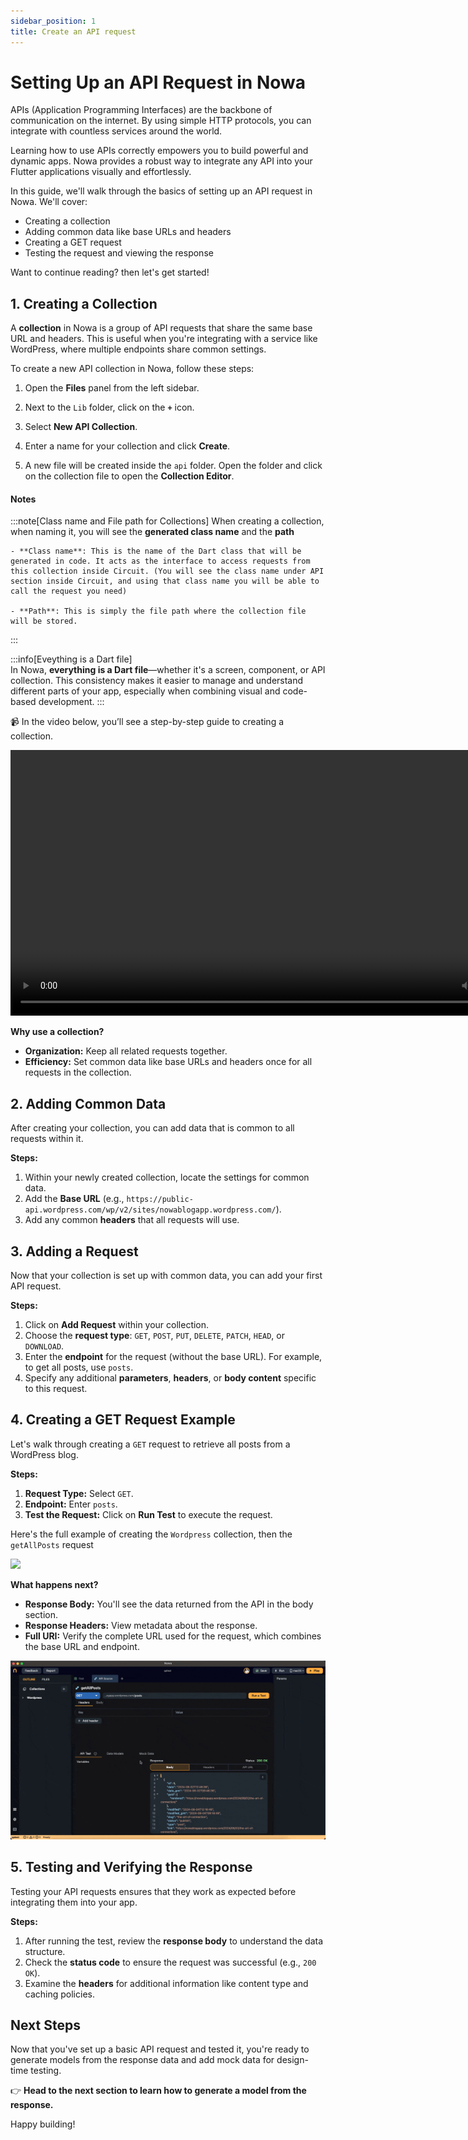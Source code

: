 ```yaml
---
sidebar_position: 1
title: Create an API request
---
```


# Setting Up an API Request in Nowa

APIs (Application Programming Interfaces) are the backbone of communication on the internet. By using simple HTTP protocols, you can integrate with countless services around the world. 

Learning how to use APIs correctly empowers you to build powerful and dynamic apps. Nowa provides a robust way to integrate any API into your Flutter applications visually and effortlessly.

In this guide, we'll walk through the basics of setting up an API request in Nowa. We'll cover:

- Creating a collection
- Adding common data like base URLs and headers
- Creating a GET request
- Testing the request and viewing the response

Want to continue reading? then let's get started!

## 1. Creating a Collection

A **collection** in Nowa is a group of API requests that share the same base URL and headers. This is useful when you're integrating with a service like WordPress, where multiple endpoints share common settings.

To create a new API collection in Nowa, follow these steps:

1. Open the **Files** panel from the left sidebar.
    
2. Next to the `Lib` folder, click on the **`+`** icon.
    
3. Select **New API Collection**.
    
4. Enter a name for your collection and click **Create**.
    
5. A new file will be created inside the `api` folder. Open the folder and click on the collection file to open the **Collection Editor**.
    

#### Notes

:::note[Class name and File path for Collections]
When creating a collection, when naming it, you will see the **generated class name** and the **path**
    
    - **Class name**: This is the name of the Dart class that will be generated in code. It acts as the interface to access requests from this collection inside Circuit. (You will see the class name under API section inside Circuit, and using that class name you will be able to call the request you need)
        
    - **Path**: This is simply the file path where the collection file will be stored.       
:::

:::info[Eveything is a Dart file]     
In Nowa, **everything is a Dart file**—whether it's a screen, component, or API collection. This consistency makes it easier to manage and understand different parts of your app, especially when combining visual and code-based development.
:::  

📹 In the video below, you’ll see a step-by-step guide to creating a collection.

<video controls width="850">
<source src="/img/api/create_collection.mp4" type="video/mp4" />
  Your browser does not support the video tag.
</video>


**Why use a collection?**

- **Organization:** Keep all related requests together.
- **Efficiency:** Set common data like base URLs and headers once for all requests in the collection.

## 2. Adding Common Data

After creating your collection, you can add data that is common to all requests within it.

**Steps:**

1. Within your newly created collection, locate the settings for common data.
2. Add the **Base URL** (e.g., `https://public-api.wordpress.com/wp/v2/sites/nowablogapp.wordpress.com/`).
3. Add any common **headers** that all requests will use.

## 3. Adding a Request

Now that your collection is set up with common data, you can add your first API request.

**Steps:**

1. Click on **Add Request** within your collection.
2. Choose the **request type**: `GET`, `POST`, `PUT`, `DELETE`, `PATCH`, `HEAD`, or `DOWNLOAD`.
3. Enter the **endpoint** for the request (without the base URL). For example, to get all posts, use `posts`.
4. Specify any additional **parameters**, **headers**, or **body content** specific to this request.

## 4. Creating a GET Request Example

Let's walk through creating a `GET` request to retrieve all posts from a WordPress blog.

**Steps:**

1. **Request Type:** Select `GET`.
2. **Endpoint:** Enter `posts`.
3. **Test the Request:** Click on **Run Test** to execute the request.

Here's the full example of creating the `Wordpress` collection, then the `getAllPosts` request

![](./img/create-requests/getallposts.gif)


**What happens next?**

- **Response Body:** You'll see the data returned from the API in the body section.
- **Response Headers:** View metadata about the response.
- **Full URI:** Verify the complete URL used for the request, which combines the base URL and endpoint.

![](./img/create-requests/getbodyheaders.gif)


## 5. Testing and Verifying the Response

Testing your API requests ensures that they work as expected before integrating them into your app.

**Steps:**

1. After running the test, review the **response body** to understand the data structure.
2. Check the **status code** to ensure the request was successful (e.g., `200 OK`).
3. Examine the **headers** for additional information like content type and caching policies.

## Next Steps

Now that you've set up a basic API request and tested it, you're ready to generate models from the response data and add mock data for design-time testing.

👉 **Head to the next section to learn how to generate a model from the response.**


Happy building!